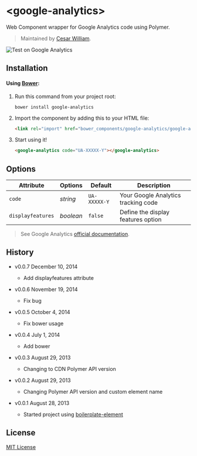 # &lt;google-analytics&gt;

Web Component wrapper for Google Analytics code using Polymer.

> Maintained by [Cesar William](https://github.com/cesarwbr).

![Test on Google Analytics](http://f.cl.ly/items/3R1p2h2B462z1v0J0X3v/test-google-analytics.png)

## Installation

#### Using [Bower](http://bower.io):

1. Run this command from your project root:

	```shell
	bower install google-analytics
	```

2. Import the component by adding this to your HTML file:

	```html
	<link rel="import" href="bower_components/google-analytics/google-analytics.html">
	```

3. Start using it!

	```html
	<google-analytics code="UA-XXXXX-Y"></google-analytics>
	```

## Options

Attribute  | Options                   | Default             | Description
---        | ---                       | ---                 | ---
`code`     | *string* 				   			 | `UA-XXXXX-Y`        | Your Google Analytics tracking code
`displayfeatures`     | *boolean* 				   			 | `false`        | Define the display features option


> See Google Analytics [official documentation](https://support.google.com/analytics/).

## History

* v0.0.7 December 10, 2014
	* Add displayfeatures attribute

* v0.0.6 November 19, 2014
	* Fix bug

* v0.0.5 October 4, 2014
	* Fix bower usage

* v0.0.4 July 1, 2014
	* Add bower

* v0.0.3 August 29, 2013
	* Changing to CDN Polymer API version

* v0.0.2 August 29, 2013
	* Changing Polymer API version and custom element name
* v0.0.1 August 28, 2013
	* Started project using [boilerplate-element](https://github.com/customelements/boilerplate-element)

## License

[MIT License](http://opensource.org/licenses/MIT)
